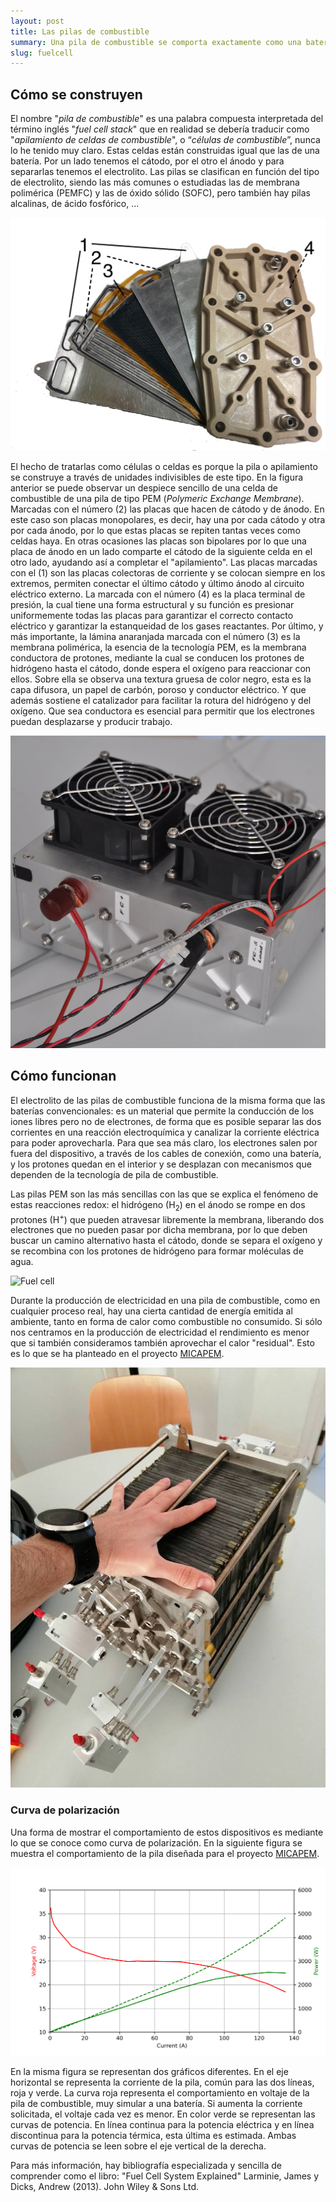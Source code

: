 ```yaml
---
layout: post
title: Las pilas de combustible
summary: Una pila de combustible se comporta exactamente como una batería, pero cargada de forma infinita, o hasta que termines el combustible.
slug: fuelcell
---
```


## Cómo se construyen

El nombre "*pila de combustible*" es una palabra compuesta interpretada del término inglés "*fuel cell stack*" que en realidad se debería traducir como "*apilamiento de celdas de combustible*", o “*células de combustible*”, nunca lo he tenido muy claro. Estas celdas están construidas igual que las de una batería. Por un lado tenemos el cátodo, por el otro el ánodo y para separarlas tenemos el electrolito. Las pilas se clasifican en función del tipo de electrolito, siendo las más comunes o estudiadas las de membrana polimérica (PEMFC) y las de óxido sólido (SOFC), pero también hay pilas alcalinas, de ácido fosfórico, ...

<img src='https://raw.githubusercontent.com/jordirenau/jordirenau.github.io/main/docs/_posts/2020-10-24-pilas-de-combustible_images/rux6DaFml8hfn2S.png' alt='Montaje de placas' />



El hecho de tratarlas como células o celdas es porque la pila o apilamiento se construye a través de unidades indivisibles de este tipo. En la figura anterior se puede observar un despiece sencillo de una celda de combustible de una pila de tipo PEM (*Polymeric Exchange Membrane*). Marcadas con el número (2) las placas que hacen de cátodo y de ánodo. En este caso son placas monopolares, es decir, hay una por cada cátodo y otra por cada ánodo, por lo que estas placas se repiten tantas veces como celdas haya. En otras ocasiones las placas son bipolares por lo que una placa de ánodo en un lado comparte el cátodo de la siguiente celda en el otro lado, ayudando así a completar el "apilamiento". Las placas marcadas con el (1) son las placas colectoras de corriente y se colocan siempre en los extremos, permiten conectar el último cátodo y último ánodo al circuito eléctrico externo. La marcada con el número (4) es la placa terminal de presión, la cual tiene una forma estructural y su función es presionar uniformemente todas las placas para garantizar el correcto contacto eléctrico y garantizar la estanqueidad de los gases reactantes. Por último, y más importante, la lámina anaranjada marcada con el número (3) es la membrana polimérica, la esencia de la tecnología PEM, es la membrana conductora de protones, mediante la cual se conducen los protones de hidrógeno hasta el cátodo, donde espera el oxígeno para reaccionar con ellos. Sobre ella se observa una textura gruesa de color negro, esta es la capa difusora, un papel de carbón, poroso y conductor eléctrico. Y que además sostiene el catalizador para facilitar la rotura del hidrógeno y del oxígeno. Que sea conductora es esencial para permitir que los electrones puedan desplazarse y producir trabajo. 

<img src="https://raw.githubusercontent.com/jordirenau/jordirenau.github.io/main/docs/_posts/2020-10-24-pilas-de-combustible_images/DSC_0037_ld.JPG" alt="Pila de combustible de Horizon " />

## Cómo funcionan

El electrolito de las pilas de combustible funciona de la misma forma que las baterías convencionales: es un material que permite la conducción de los iones libres pero no de electrones, de forma que es posible separar las dos corrientes en una reacción electroquímica y canalizar la corriente eléctrica para poder aprovecharla. Para que sea más claro, los electrones salen por fuera del dispositivo, a través de los cables de conexión, como una batería, y los protones quedan en el interior y se desplazan con mecanismos que dependen de la tecnología de pila de combustible.

Las pilas PEM son las más sencillas con las que se explica el fenómeno de estas reacciones redox: el hidrógeno (H<sub>2</sub>) en el ánodo se rompe en dos protones (H<sup>+</sup>) que pueden atravesar libremente la membrana, liberando dos electrones que no pueden pasar por dicha membrana, por lo que deben buscar un camino alternativo hasta el cátodo, donde se separa el oxígeno y se recombina con los protones de hidrógeno para formar moléculas de agua. 

![Fuel cell](https://upload.wikimedia.org/wikipedia/commons/thumb/9/90/Solid_oxide_fuel_cell_protonic.svg/913px-Solid_oxide_fuel_cell_protonic.svg.png)

Durante la producción de electricidad en una pila de combustible, como en cualquier proceso real, hay una cierta cantidad de energía emitida al ambiente, tanto en forma de calor como combustible no consumido. Si sólo nos centramos en la producción de electricidad el rendimiento es menor que si también consideramos también aprovechar el calor "residual". Esto es lo que se ha planteado en el proyecto <a href="/projects/micapem" target="_blank">MICAPEM</a>.

<img src='https://raw.githubusercontent.com/jordirenau/jordirenau.github.io/main/docs/_projects/2015-01-01-micapem_images/4SeZuzmbf5FcEPX.jpg' alt='4SeZuzmbf5FcEPX' />

### Curva de polarización

Una forma de mostrar el comportamiento de estos dispositivos es mediante lo que se conoce como curva de polarización. En la siguiente figura se muestra el comportamiento de la pila diseñada para el proyecto <a href="/projects/micapem" target="_blank">MICAPEM</a>. 

<img src='https://github.com/jordirenau/jordirenau.github.io/blob/main/docs/_projects/2015-01-01-micapem_images/knzihRstbCrAvXd.png?raw=true' alt='Polarización' />

En la misma figura se representan dos gráficos diferentes. En el eje horizontal se representa la corriente de la pila, común para las dos líneas, roja y verde. La curva roja representa el comportamiento en voltaje de la pila de combustible, muy simular a una batería. Si aumenta la corriente solicitada, el voltaje cada vez es menor. En color verde se representan las curvas de potencia. En línea continua para la potencia eléctrica y en línea discontinua para la potencia térmica, esta última es estimada. Ambas curvas de potencia se leen sobre el eje vertical de la derecha. 

Para más información, hay bibliografía especializada y sencilla de comprender como el libro: "Fuel Cell System Explained" Larminie, James y Dicks, Andrew (2013). John Wiley & Sons Ltd.